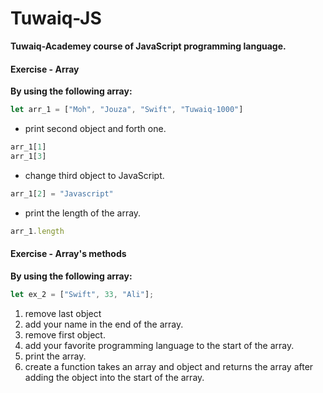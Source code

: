 # Tuwaiq-JS
**Tuwaiq-Academey course of JavaScript programming language.**

#### Exercise - Array

**By using the following array:**
```javascript
let arr_1 = ["Moh", "Jouza", "Swift", "Tuwaiq-1000"]
```
- print second object and forth one.
```javascript
arr_1[1]
arr_1[3]
```
- change third object to JavaScript.
```javascript
arr_1[2] = "Javascript"
```
- print the length of the array.
```javascript
arr_1.length
```

#### Exercise - Array's methods

**By using the following array:**
```javascript
let ex_2 = ["Swift", 33, "Ali"];
```
1. remove last object
1. add your name in the end of the array.
1. remove first object.
1. add your favorite programming language to the start of the array.
1. print the array.
1. create a function takes an array and object and returns the array after adding the object into the start of the array.